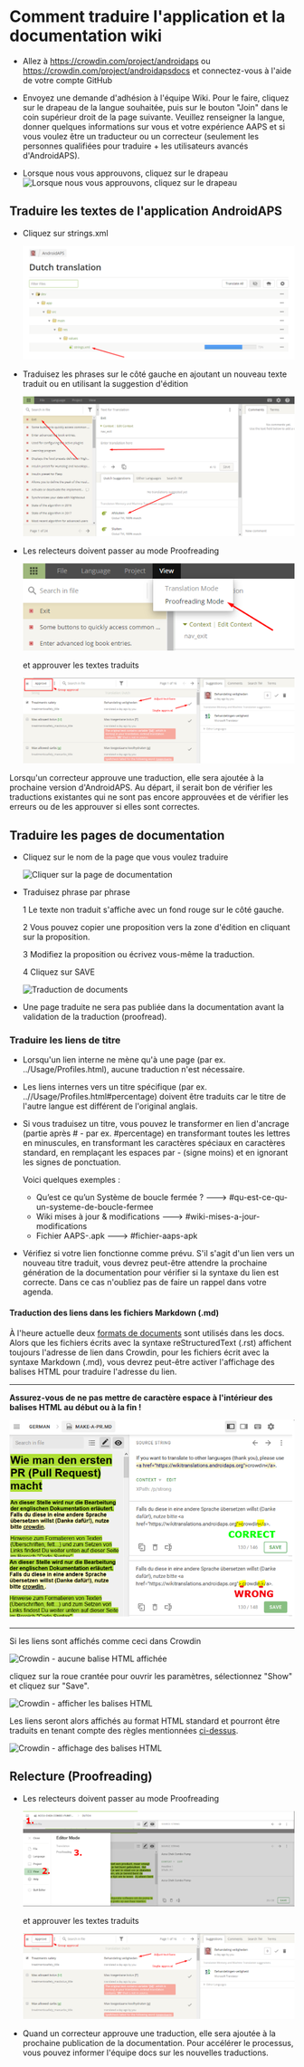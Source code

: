 # Comment traduire l'application et la documentation wiki

* Allez à <https://crowdin.com/project/androidaps> ou <https://crowdin.com/project/androidapsdocs> et connectez-vous à l'aide de votre compte GitHub

* Envoyez une demande d'adhésion à l'équipe Wiki. Pour le faire, cliquez sur le drapeau de la langue souhaitée, puis sur le bouton "Join" dans le coin supérieur droit de la page suivante. Veuillez renseigner la langue, donner quelques informations sur vous et votre expérience AAPS et si vous voulez être un traducteur ou un correcteur (seulement les personnes qualifiées pour traduire + les utilisateurs avancés d'AndroidAPS).

* Lorsque nous vous approuvons, cliquez sur le drapeau ![Lorsque nous vous approuvons, cliquez sur le drapeau](./images/translation_flags2019.png)

## Traduire les textes de l'application AndroidAPS

* Cliquez sur strings.xml
    
    ![Cliquez sur strings.xml](./images/translations-click-strings.png)

* Traduisez les phrases sur le côté gauche en ajoutant un nouveau texte traduit ou en utilisant la suggestion d'édition
    
    ![Application de traduction](./images/translations-translate.png)

* Les relecteurs doivent passer au mode Proofreading
    
    ![Proofreading mode app](./images/translations-proofreading-mode.png)
    
    et approuver les textes traduits
    
    ![approuver le texte](./images/translations-proofreading.png)

Lorsqu'un correcteur approuve une traduction, elle sera ajoutée à la prochaine version d'AndroidAPS. Au départ, il serait bon de vérifier les traductions existantes qui ne sont pas encore approuvées et de vérifier les erreurs ou de les approuver si elles sont correctes.

## Traduire les pages de documentation

* Cliquez sur le nom de la page que vous voulez traduire
    
    ![Cliquer sur la page de documentation](./images/translation_WikiPage.png)

* Traduisez phrase par phrase
    
    1 Le texte non traduit s'affiche avec un fond rouge sur le côté gauche.
    
    2 Vous pouvez copier une proposition vers la zone d'édition en cliquant sur la proposition.
    
    3 Modifiez la proposition ou écrivez vous-même la traduction.
    
    4 Cliquez sur SAVE
    
    ![Traduction de documents](./images/translation_WikiTranslate.png)

* Une page traduite ne sera pas publiée dans la documentation avant la validation de la traduction (proofread).

### Traduire les liens de titre

* Lorsqu'un lien interne ne mène qu'à une page (par ex. ../Usage/Profiles.html), aucune traduction n'est nécessaire.
* Les liens internes vers un titre spécifique (par ex. ..//Usage/Profiles.html#percentage) doivent être traduits car le titre de l'autre langue est différent de l'original anglais.
* Si vous traduisez un titre, vous pouvez le transformer en lien d'ancrage (partie après # - par ex. #percentage) en transformant toutes les lettres en minuscules, en transformant les caractères spéciaux en caractères standard, en remplaçant les espaces par - (signe moins) et en ignorant les signes de ponctuation.
    
    Voici quelques exemples :
    
    * Qu’est ce qu’un Système de boucle fermée ? \---> #qu-est-ce-qu-un-systeme-de-boucle-fermee
    * Wiki mises à jour & modifications \---> #wiki-mises-a-jour-modifications
    * Fichier AAPS-.apk \---> #fichier-aaps-apk

* Vérifiez si votre lien fonctionne comme prévu. S'il s'agit d'un lien vers un nouveau titre traduit, vous devrez peut-être attendre la prochaine génération de la documentation pour vérifier si la syntaxe du lien est correcte. Dans ce cas n'oubliez pas de faire un rappel dans votre agenda.

#### Traduction des liens dans les fichiers Markdown (.md)

À l'heure actuelle deux [formats de documents](./make-a-PR#syntaxe-du-code) sont utilisés dans les docs. Alors que les fichiers écrits avec la syntaxe reStructuredText (.rst) affichent toujours l'adresse de lien dans Crowdin, pour les fichiers écrit avec la syntaxe Markdown (.md), vous devrez peut-être activer l'affichage des balises HTML pour traduire l'adresse du lien.

* * *

**Assurez-vous de ne pas mettre de caractère espace à l'intérieur des balises HTML au début ou à la fin !**

![Crowdin - balise HTML sans caractère d'espace](./images/Crowdin_HTMLtag.png)

* * *

Si les liens sont affichés comme ceci dans Crowdin

![Crowdin - aucune balise HTML affichée](./images/CrowdinShowURL1.png)

cliquez sur la roue crantée pour ouvrir les paramètres, sélectionnez "Show" et cliquez sur "Save".

![Crowdin - afficher les balises HTML](./images/CrowdinShowURL2.png)

Les liens seront alors affichés au format HTML standard et pourront être traduits en tenant compte des règles mentionnées [ci-dessus](./translations#traduire-les-liens-de-titre).

![Crowdin - affichage des balises HTML](./images/CrowdinShowURL3.png)

## Relecture (Proofreading)

* Les relecteurs doivent passer au mode Proofreading
    
    ![Mode Relecture (Proofreading)](./images/translation_WikiProofreading.png)
    
    et approuver les textes traduits
    
    ![approuver le texte](./images/translations-proofreading.png)

* Quand un correcteur approuve une traduction, elle sera ajoutée à la prochaine publication de la documentation. Pour accélérer le processus, vous pouvez informer l'équipe docs sur les nouvelles traductions.